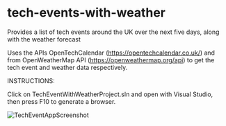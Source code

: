 # tech-events-with-weather
Provides a list of tech events around the UK over the next five days, along with the weather forecast

Uses the APIs OpenTechCalendar (https://opentechcalendar.co.uk/) and from OpenWeatherMap API (https://openweathermap.org/api) to get the tech event and weather data respectively. 

INSTRUCTIONS:

Click on TechEventWithWeatherProject.sln and open with Visual Studio, then press F10 to generate a browser.

![TechEventAppScreenshot](https://user-images.githubusercontent.com/59927061/139215918-c40e1e45-5075-4fe4-94a5-514f1f5168aa.PNG)
